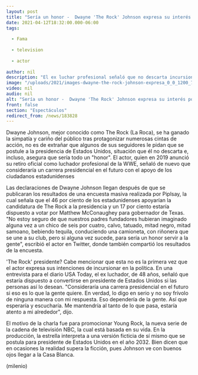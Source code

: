 ```yaml
---
layout: post
title: "Sería un honor -  Dwayne 'The Rock' Johnson expresa su interés por ser presidente de EU"
date: 2021-04-12T18:32:00.000-06:00
tags:
  
  - Fama
  
  - television
  
  - actor
  
author: nil
description: "El ex luchar profesional señaló que no descarta incursionar en la política y convertirse en presidente de Estados Unidos. "
image: "/uploads/2021/images-dwayne-the-rock-johnson-expresa_0_0_1200_747.jpg"
video: nil
audio: nil
alt: "Sería un honor -  Dwayne 'The Rock' Johnson expresa su interés por ser presidente de EU"
front: false
section: "Espectáculos"
redirect_from: /news/183828
---
```


Dwayne Johnson, mejor conocido como The Rock (La Roca), se ha ganado la simpatía y cariño del público tras protagonizar numerosas cintas de acción, no es de extrañar que algunos de sus seguidores le pidan que se postule a la presidencia de Estados Unidos, situación que él no descarta e, incluso, asegura que sería todo un "honor".  El actor, quien en 2019 anunció su retiro oficial como luchador profesional de la WWE, señaló de nuevo que consideraría un carrera presidencial en el futuro con el apoyo de los ciudadanos estadunidenses 

Las declaraciones de Dwayne Johnson llegan después de que se publicaran los resultados de una encuesta masiva realizada por Piplsay, la cual señala que el 46 por ciento de los estadunidenses apoyarían la candidatura de The Rock a la presidencia y un 17 por ciento estaría dispuesto a votar por Matthew McConaughey para gobernador de Texas.  "No estoy seguro de que nuestros padres fundadores hubieran imaginado alguna vez a un chico de seis por cuatro, calvo, tatuado, mitad negro, mitad samoano, bebiendo tequila, conduciendo una camioneta, con riñonera que se une a su club, pero si alguna vez sucede, para sería un honor servir a la gente", escribió el actor en Twitter, donde también compartió los resultados de la encuesta. 

'The Rock' presidente? Cabe mencionar que esta no es la primera vez que el actor expresa sus intenciones de incursionar en la política. En una entrevista para el diario USA Today, el ex luchador, de 48 años, señaló que estaría dispuesto a convertirse en presidente de Estados Unidos si las personas así lo desean.  "Consideraría una carrera presidencial en el futuro si eso es lo que la gente quiere. En verdad, lo digo en serio y no soy frívolo de ninguna manera con mi respuesta. Eso dependería de la gente. Así que esperaría y escucharía. Me mantendría al tanto de lo que pasa, estaría atento a mi alrededor", dijo.

El motivo de la charla fue para promocionar Young Rock, la nueva serie de la cadena de televisión NBC, la cual está basada en su vida. En la producción, la estrella interpreta a una versión ficticia de sí mismo que se postula para presidente de Estados Unidos en el año 2032. Bien dicen que en ocasiones la realidad supera la ficción, pues Johnson ve con buenos ojos llegar a la Casa Blanca. 

(milenio)